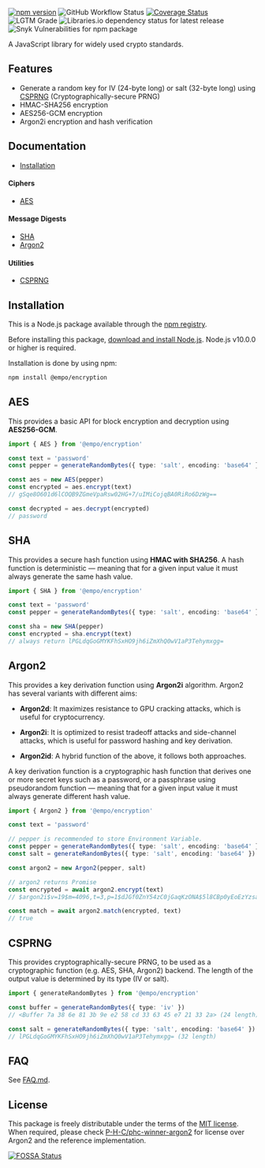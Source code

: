 [![npm version](https://badge.fury.io/js/%40empo%2Fencryption.svg)](https://badge.fury.io/js/%40empo%2Fencryption) ![GitHub Workflow Status](https://img.shields.io/github/workflow/status/empo-dev/encryption/build) [![Coverage Status](https://coveralls.io/repos/github/EMPO-dev/encryption/badge.svg?branch=master)](https://coveralls.io/github/EMPO-dev/encryption?branch=master) ![LGTM Grade](https://img.shields.io/lgtm/grade/javascript/github/EMPO-dev/encryption) ![Libraries.io dependency status for latest release](https://img.shields.io/librariesio/release/npm/@empo/encryption) ![Snyk Vulnerabilities for npm package](https://img.shields.io/snyk/vulnerabilities/npm/@empo/encryption)

A JavaScript library for widely used crypto standards.

## Features

- Generate a random key for IV (24-byte long) or salt (32-byte long) using [CSPRNG](https://en.wikipedia.org/wiki/Cryptographically_secure_pseudorandom_number_generator) (Cryptographically-secure PRNG)
- HMAC-SHA256 encryption
- AES256-GCM encryption
- Argon2i encryption and hash verification

## Documentation

- [Installation](#Installation)

#### Ciphers

- [AES](#AES)

#### Message Digests

- [SHA](#SHA)
- [Argon2](#Argon2)

#### Utilities
- [CSPRNG](#CSPRNG)

## Installation

This is a Node.js package available through the [npm registry](https://www.npmjs.com/).

Before installing this package, [download and install Node.js](https://nodejs.org/en/download/). Node.js v10.0.0 or higher is required.

Installation is done by using npm:
```sh
npm install @empo/encryption
```

## AES

This provides a basic API for block encryption and decryption using **AES256-GCM**.

```ts
import { AES } from '@empo/encryption'

const text = 'password'
const pepper = generateRandomBytes({ type: 'salt', encoding: 'base64' })

const aes = new AES(pepper)
const encrypted = aes.encrypt(text)
// gSqe8O601d6lCOQB9ZGmeVpaRsw02HG+7/uIMiCojqBA0RiRo6DzWg==

const decrypted = aes.decrypt(encrypted)
// password
```

## SHA

This provides a secure hash function using **HMAC with SHA256**. A hash function is deterministic — meaning that for a given input value it must always generate the same hash value.

```ts
import { SHA } from '@empo/encryption'

const text = 'password'
const pepper = generateRandomBytes({ type: 'salt', encoding: 'base64' })

const sha = new SHA(pepper)
const encrypted = sha.encrypt(text)
// always return lPGLdqGoGMYKFhSxHO9jh6iZmXhQ0wV1aP3Tehymxgg=
```

## Argon2

This provides a key derivation function using **Argon2i** algorithm. Argon2 has several variants with different aims:

- **Argon2d**: It maximizes resistance to GPU cracking attacks, which is useful for cryptocurrency.

- **Argon2i**: It is optimized to resist tradeoff attacks and side-channel attacks, which is useful for password hashing and key derivation.

- **Argon2id**: A hybrid function of the above, it follows both approaches.

A key derivation function is a cryptographic hash function that derives one or more secret keys such as a password, or a passphrase using pseudorandom function — meaning that for a given input value it must always generate different hash value.

```ts
import { Argon2 } from '@empo/encryption'

const text = 'password'

// pepper is recommended to store Environment Variable.
const pepper = generateRandomBytes({ type: 'salt', encoding: 'base64' })
const salt = generateRandomBytes({ type: 'salt', encoding: 'base64' })

const argon2 = new Argon2(pepper, salt)

// argon2 returns Promise
const encrypted = await argon2.encrypt(text)
// $argon2i$v=19$m=4096,t=3,p=1$dJGf0ZnY54zC0jGaqKzONA$5l8CBp0yEoEzYzsalRTe0AxplRhJvGAoJMpITHP4WbU

const match = await argon2.match(encrypted, text)
// true
```

## CSPRNG

This provides cryptographically-secure PRNG, to be used as a cryptographic function (e.g. AES, SHA, Argon2) backend. The length of the output value is determined by its type (IV or salt).

```ts
import { generateRandomBytes } from '@empo/encryption'

const buffer = generateRandomBytes({ type: 'iv' })
// <Buffer 7a 38 6e 81 3b 9e e2 58 cd 33 63 45 e7 21 33 2a> (24 length)

const salt = generateRandomBytes({ type: 'salt', encoding: 'base64' })
// lPGLdqGoGMYKFhSxHO9jh6iZmXhQ0wV1aP3Tehymxgg= (32 length)
```

## FAQ

See [FAQ.md](https://github.com/EMPO-dev/encryption/blob/master/FAQ.md).

## License

This package is freely distributable under the terms of the [MIT license](https://github.com/EMPO-dev/encryption/blob/master/LICENSE). When required, please check [P-H-C/phc-winner-argon2](https://github.com/P-H-C/phc-winner-argon2) for license over Argon2 and the reference implementation.

[![FOSSA Status](https://app.fossa.com/api/projects/git%2Bgithub.com%2FEMPO-dev%2Fencryption.svg?type=large)](https://app.fossa.com/projects/git%2Bgithub.com%2FEMPO-dev%2Fencryption?ref=badge_large)
